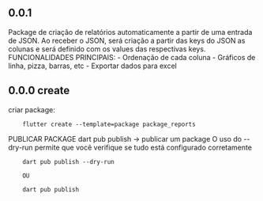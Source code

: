 ## 0.0.1
Package de criação de relatórios automaticamente a partir de uma entrada de JSON.
Ao receber o JSON, será criação a partir das keys do JSON as colunas e será definido com os values das
respectivas keys.
    FUNCIONALIDADES PRINCIPAIS:
    - Ordenação de cada coluna
    - Gráficos de linha, pizza, barras, etc
    - Exportar dados para excel

## 0.0.0 create
criar package:

``` shell
    flutter create --template=package package_reports
```

PUBLICAR PACKAGE
dart pub publish -> publicar um package
O uso do --dry-run permite que você verifique se tudo está configurado corretamente

``` shell
    dart pub publish --dry-run
    
    OU
    
    dart pub publish
```
    
